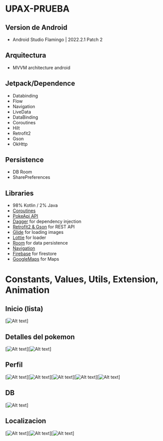 # UPAX-PRUEBA

## Version de Android
* Android Studio Flamingo | 2022.2.1 Patch 2

## Arquitectura
* MVVM architecture android

## Jetpack/Dependence
* Databinding
* Flow
* Navigation
* LiveData
* DataBinding
* Coroutines
* Hilt
* Retrofit2
* Gson
* OkHttp

## Persistence
* DB Room
* SharePreferences

## Libraries
- 98% Kotlin / 2% Java
- [Coroutines](https://github.com/Kotlin/kotlinx.coroutines)
- [PokeApi API](https://pokeapi.co/)
- [Dagger](https://github.com/google/dagger) for dependency injection
- [Retrofit2 & Gson](https://github.com/square/retrofit) for REST API
- [Glide](https://github.com/bumptech/glide) for loading images
- [Lottie](https://lottiefiles.com/) for loader
- [Room](https://developer.android.com/jetpack/androidx/releases/room?hl=es-419) for data persistence
- [Navigation](https://developer.android.com/guide/navigation/navigation-getting-started?hl=es-419) 
- [Firebase](https://firebase.google.com/docs?hl=es-419) for firestore
- [GoogleMaps](https://developers.google.com/maps/documentation?hl=es-419) for Maps

# Constants, Values, Utils, Extension, Animation

## Inicio (lista)
[![Alt text](https://firebasestorage.googleapis.com/v0/b/prueba-pokemon-3bcb7.appspot.com/o/lista%20de%20pokemones.png?alt=media&token=94fdadc2-1281-4222-a0e4-396086262f82)]

## Detalles del pokemon
[![Alt text](https://firebasestorage.googleapis.com/v0/b/prueba-pokemon-3bcb7.appspot.com/o/detalles%20de%20imagen.png?alt=media&token=dddf682d-928c-4e98-afc4-9df2a27e261c)][![Alt text](https://firebasestorage.googleapis.com/v0/b/prueba-pokemon-3bcb7.appspot.com/o/vista%20de%20imagen%20sola.png?alt=media&token=9f7798a9-5c11-4a35-8aa7-ee3f4472a1f8)]

## Perfil
[![Alt text](https://firebasestorage.googleapis.com/v0/b/prueba-pokemon-3bcb7.appspot.com/o/con%20url.png?alt=media&token=ea9fdb89-38a1-4650-a4d2-c93f65319657)][![Alt text](https://firebasestorage.googleapis.com/v0/b/prueba-pokemon-3bcb7.appspot.com/o/iniciales.png?alt=media&token=494d9cd5-e671-411f-a3c4-f43ae4f44c5f)][![Alt text](https://firebasestorage.googleapis.com/v0/b/prueba-pokemon-3bcb7.appspot.com/o/cambio%20de%20color%20iniciales.png?alt=media&token=efa89955-ad06-4f74-99d3-211be69a0702)][![Alt text](https://firebasestorage.googleapis.com/v0/b/prueba-pokemon-3bcb7.appspot.com/o/placeho.png?alt=media&token=069789d4-a511-4cb6-b6f2-b467395544f5)][![Alt text](https://firebasestorage.googleapis.com/v0/b/prueba-pokemon-3bcb7.appspot.com/o/placeho.png?alt=media&token=069789d4-a511-4cb6-b6f2-b467395544f5)]

## DB
[![Alt text](https://firebasestorage.googleapis.com/v0/b/prueba-pokemon-3bcb7.appspot.com/o/bd.png?alt=media&token=6a7e445b-0f94-464c-94cd-001c6b2ac3b7)]

## Localizacion
[![Alt text](https://firebasestorage.googleapis.com/v0/b/prueba-pokemon-3bcb7.appspot.com/o/loca.png?alt=media&token=28f4c792-e744-4959-9ac7-ed12a6182498)][![Alt text](https://firebasestorage.googleapis.com/v0/b/prueba-pokemon-3bcb7.appspot.com/o/se%20enviara%20cada%20dos%20minu.png?alt=media&token=df2a1abc-414f-41a6-be84-020a918bda07)][![Alt text](https://firebasestorage.googleapis.com/v0/b/prueba-pokemon-3bcb7.appspot.com/o/Captura%20de%20pantalla%202023-10-15%20204913.png?alt=media&token=94fc1a34-1460-4b8a-ad83-fc7d04737fc9)]
